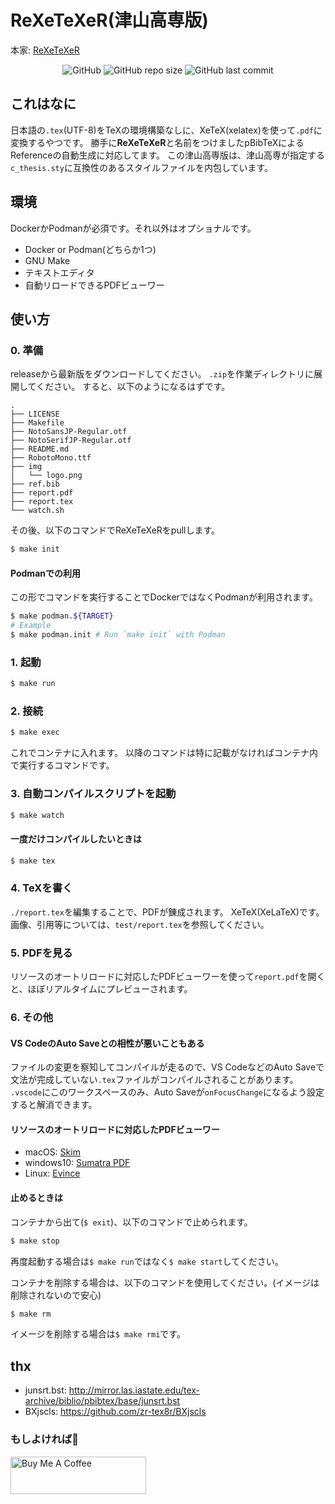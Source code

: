 # ReXeTeXeR(津山高専版)
本家: [ReXeTeXeR](https://github.com/Terfno/ReXeTeXeR)

<div style="text-align:center;">

![GitHub](https://img.shields.io/github/license/terfno/rexetexer) ![GitHub repo size](https://img.shields.io/github/repo-size/terfno/rexetexer) ![GitHub last commit](https://img.shields.io/github/last-commit/terfno/rexetexer)

</div>

## これはなに
日本語の`.tex`(UTF-8)をTeXの環境構築なしに、XeTeX(xelatex)を使って`.pdf`に変換するやつです。
勝手に**ReXeTeXeR**と名前をつけましたpBibTeXによるReferenceの自動生成に対応してます。
この津山高専版は、津山高専が指定する`c_thesis.sty`に互換性のあるスタイルファイルを内包しています。

## 環境
DockerかPodmanが必須です。それ以外はオプショナルです。

- Docker or Podman(どちらか1つ)
- GNU Make
- テキストエディタ
- 自動リロードできるPDFビューワー

## 使い方
### 0. 準備
releaseから最新版をダウンロードしてください。
`.zip`を作業ディレクトリに展開してください。
すると、以下のようになるはずです。

```
.
├── LICENSE
├── Makefile
├── NotoSansJP-Regular.otf
├── NotoSerifJP-Regular.otf
├── README.md
├── RobotoMono.ttf
├── img
│   └── logo.png
├── ref.bib
├── report.pdf
├── report.tex
└── watch.sh
```

その後、以下のコマンドでReXeTeXeRをpullします。
```sh
$ make init
```

#### Podmanでの利用
この形でコマンドを実行することでDockerではなくPodmanが利用されます。
```sh
$ make podman.${TARGET}
# Example
$ make podman.init # Run `make init` with Podman
```

### 1. 起動
```sh
$ make run
```

### 2. 接続
```sh
$ make exec
```
これでコンテナに入れます。
以降のコマンドは特に記載がなければコンテナ内で実行するコマンドです。

### 3. 自動コンパイルスクリプトを起動
```sh
$ make watch
```

#### 一度だけコンパイルしたいときは
```sh
$ make tex
```

### 4. TeXを書く
`./report.tex`を編集することで、PDFが錬成されます。
XeTeX(XeLaTeX)です。
画像、引用等については、`test/report.tex`を参照してください。

### 5. PDFを見る
リソースのオートリロードに対応したPDFビューワーを使って`report.pdf`を開くと、ほぼリアルタイムにプレビューされます。

### 6. その他
#### VS CodeのAuto Saveとの相性が悪いこともある
ファイルの変更を察知してコンパイルが走るので、VS CodeなどのAuto Saveで文法が完成していない`.tex`ファイルがコンパイルされることがあります。
`.vscode`にこのワークスペースのみ、Auto Saveが`onFocusChange`になるよう設定すると解消できます。

#### リソースのオートリロードに対応したPDFビューワー
- macOS: [Skim](https://skim-app.sourceforge.io/)
- windows10: [Sumatra PDF](https://www.sumatrapdfreader.org/)
- Linux: [Evince](https://wiki.gnome.org/Apps/Evince)

#### 止めるときは
コンテナから出て(`$ exit`)、以下のコマンドで止められます。
```sh
$ make stop
```
再度起動する場合は`$ make run`ではなく`$ make start`してください。

コンテナを削除する場合は、以下のコマンドを使用してください。(イメージは削除されないので安心)
```sh
$ make rm
```
イメージを削除する場合は`$ make rmi`です。

## thx
- junsrt.bst: http://mirror.las.iastate.edu/tex-archive/biblio/pbibtex/base/junsrt.bst
- BXjscls: https://github.com/zr-tex8r/BXjscls

### もしよければ:bow:
<a href="https://www.buymeacoffee.com/terfno" target="_blank"><img src="https://cdn.buymeacoffee.com/buttons/v2/default-yellow.png" alt="Buy Me A Coffee" style="height: 60px !important;width: 217px !important;" ></a>
